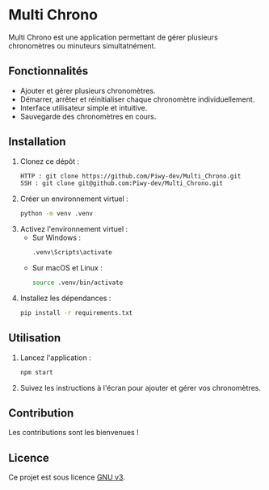 # Multi Chrono

Multi Chrono est une application permettant de gérer plusieurs chronomètres ou minuteurs simultatnément.

## Fonctionnalités

- Ajouter et gérer plusieurs chronomètres.
- Démarrer, arrêter et réinitialiser chaque chronomètre individuellement.
- Interface utilisateur simple et intuitive.
- Sauvegarde des chronomètres en cours.

## Installation

1. Clonez ce dépôt :
    ```bash
    HTTP : git clone https://github.com/Piwy-dev/Multi_Chrono.git
    SSH : git clone git@github.com:Piwy-dev/Multi_Chrono.git
    ```
2. Créer un environnement virtuel :
    ```bash
    python -m venv .venv
    ```
3. Activez l'environnement virtuel :
    - Sur Windows :
        ```bash
        .venv\Scripts\activate
        ```
    - Sur macOS et Linux :
        ```bash
        source .venv/bin/activate
        ```
4. Installez les dépendances :
    ```bash
    pip install -r requirements.txt
    ```

## Utilisation

1. Lancez l'application :
    ```bash
    npm start
    ```
2. Suivez les instructions à l'écran pour ajouter et gérer vos chronomètres.

## Contribution

Les contributions sont les bienvenues ! 

## Licence

Ce projet est sous licence [GNU v3](LICENSE).

